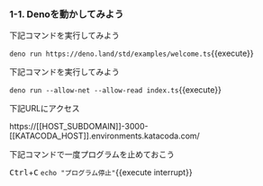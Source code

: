 ### 1-1. Denoを動かしてみよう
下記コマンドを実行してみよう

`deno run https://deno.land/std/examples/welcome.ts`{{execute}}


下記コマンドを実行してみよう

`deno run --allow-net --allow-read index.ts`{{execute}}

下記URLにアクセス

https://[[HOST_SUBDOMAIN]]-3000-[[KATACODA_HOST]].environments.katacoda.com/

下記コマンドで一度プログラムを止めておこう

<kbd>Ctrl</kbd>+<kbd>C</kbd>
`echo "プログラム停止"`{{execute interrupt}}
